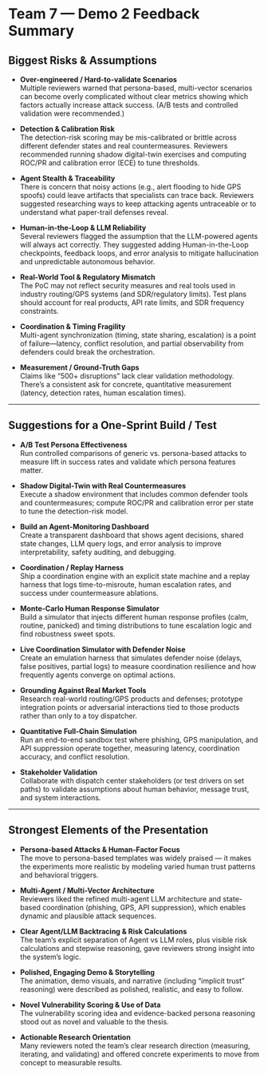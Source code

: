# Team 7 — Demo 2 Feedback Summary

## Biggest Risks & Assumptions

- **Over-engineered / Hard-to-validate Scenarios**  
  Multiple reviewers warned that persona-based, multi-vector scenarios can become overly complicated without clear metrics showing which factors actually increase attack success. (A/B tests and controlled validation were recommended.)

- **Detection & Calibration Risk**  
  The detection-risk scoring may be mis-calibrated or brittle across different defender states and real countermeasures. Reviewers recommended running shadow digital-twin exercises and computing ROC/PR and calibration error (ECE) to tune thresholds.

- **Agent Stealth & Traceability**  
  There is concern that noisy actions (e.g., alert flooding to hide GPS spoofs) could leave artifacts that specialists can trace back. Reviewers suggested researching ways to keep attacking agents untraceable or to understand what paper-trail defenses reveal.

- **Human-in-the-Loop & LLM Reliability**  
  Several reviewers flagged the assumption that the LLM-powered agents will always act correctly. They suggested adding Human-in-the-Loop checkpoints, feedback loops, and error analysis to mitigate hallucination and unpredictable autonomous behavior.

- **Real-World Tool & Regulatory Mismatch**  
  The PoC may not reflect security measures and real tools used in industry routing/GPS systems (and SDR/regulatory limits). Test plans should account for real products, API rate limits, and SDR frequency constraints.

- **Coordination & Timing Fragility**  
  Multi-agent synchronization (timing, state sharing, escalation) is a point of failure—latency, conflict resolution, and partial observability from defenders could break the orchestration.

- **Measurement / Ground-Truth Gaps**  
  Claims like “500+ disruptions” lack clear validation methodology. There’s a consistent ask for concrete, quantitative measurement (latency, detection rates, human escalation times).

---

## Suggestions for a One-Sprint Build / Test

- **A/B Test Persona Effectiveness**  
  Run controlled comparisons of generic vs. persona-based attacks to measure lift in success rates and validate which persona features matter.

- **Shadow Digital-Twin with Real Countermeasures**  
  Execute a shadow environment that includes common defender tools and countermeasures; compute ROC/PR and calibration error per state to tune the detection-risk model.

- **Build an Agent-Monitoring Dashboard**  
  Create a transparent dashboard that shows agent decisions, shared state changes, LLM query logs, and error analysis to improve interpretability, safety auditing, and debugging.

- **Coordination / Replay Harness**  
  Ship a coordination engine with an explicit state machine and a replay harness that logs time-to-misroute, human escalation rates, and success under countermeasure ablations.

- **Monte-Carlo Human Response Simulator**  
  Build a simulator that injects different human response profiles (calm, routine, panicked) and timing distributions to tune escalation logic and find robustness sweet spots.

- **Live Coordination Simulator with Defender Noise**  
  Create an emulation harness that simulates defender noise (delays, false positives, partial logs) to measure coordination resilience and how frequently agents converge on optimal actions.

- **Grounding Against Real Market Tools**  
  Research real-world routing/GPS products and defenses; prototype integration points or adversarial interactions tied to those products rather than only to a toy dispatcher.

- **Quantitative Full-Chain Simulation**  
  Run an end-to-end sandbox test where phishing, GPS manipulation, and API suppression operate together, measuring latency, coordination accuracy, and conflict resolution.

- **Stakeholder Validation**  
  Collaborate with dispatch center stakeholders (or test drivers on set paths) to validate assumptions about human behavior, message trust, and system interactions.

---

## Strongest Elements of the Presentation

- **Persona-based Attacks & Human-Factor Focus**  
  The move to persona-based templates was widely praised — it makes the experiments more realistic by modeling varied human trust patterns and behavioral triggers.

- **Multi-Agent / Multi-Vector Architecture**  
  Reviewers liked the refined multi-agent LLM architecture and state-based coordination (phishing, GPS, API suppression), which enables dynamic and plausible attack sequences.

- **Clear Agent/LLM Backtracing & Risk Calculations**  
  The team’s explicit separation of Agent vs LLM roles, plus visible risk calculations and stepwise reasoning, gave reviewers strong insight into the system’s logic.

- **Polished, Engaging Demo & Storytelling**  
  The animation, demo visuals, and narrative (including “implicit trust” reasoning) were described as polished, realistic, and easy to follow.

- **Novel Vulnerability Scoring & Use of Data**  
  The vulnerability scoring idea and evidence-backed persona reasoning stood out as novel and valuable to the thesis.

- **Actionable Research Orientation**  
  Many reviewers noted the team’s clear research direction (measuring, iterating, and validating) and offered concrete experiments to move from concept to measurable results.
